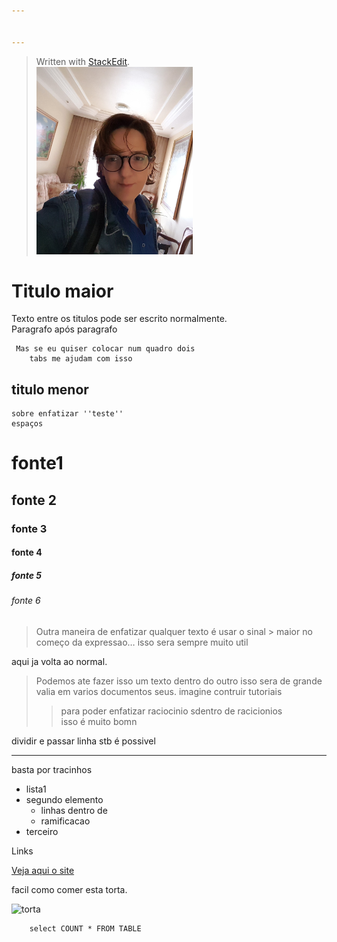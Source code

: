 ```yaml
---


---
```


<blockquote>
<p>Written with <a href="https://stackedit.io/">StackEdit</a>.<br>
<img src="https://github.com/apmitsou/ds/blob/master/images/20180324_074002.jpg?raw=true" height="300" width="250" alt="teste"></p>
</blockquote>
<h1 id="titulo-maior">Titulo maior</h1>
<p>Texto entre os titulos pode ser escrito normalmente.<br>
Paragrafo após paragrafo</p>
<pre><code>	Mas se eu quiser colocar num quadro dois
	tabs me ajudam com isso 
</code></pre>
<h2 id="titulo-menor">titulo menor</h2>
<pre><code>sobre enfatizar ''teste''
espaços 
</code></pre>
<h1 id="fonte1">fonte1</h1>
<h2 id="fonte-2">fonte 2</h2>
<h3 id="fonte-3">fonte 3</h3>
<h4 id="fonte-4">fonte 4</h4>
<h5 id="fonte-5">fonte 5</h5>
<h6 id="fonte-6">fonte 6</h6>
<blockquote>
<p>Outra maneira de enfatizar qualquer texto é usar o sinal &gt; maior no começo da expressao… isso sera sempre muito util</p>
</blockquote>
<p>aqui ja volta ao normal.</p>
<blockquote>
<p>Podemos ate fazer isso um texto dentro do outro isso sera de grande valia em varios documentos seus. imagine contruir tutoriais</p>
<blockquote>
<p>para poder enfatizar raciocinio sdentro de racicionios<br>
isso é muito bomn</p>
</blockquote>
</blockquote>
<p>dividir e passar linha stb é possivel</p>
<hr>
<p>basta por tracinhos</p>
<ul>
<li>lista1</li>
<li>segundo elemento
<ul>
<li>linhas dentro de</li>
<li>ramificacao</li>
</ul>
</li>
<li>terceiro</li>
</ul>
<p>Links</p>
<p><a href="http://www.uol.com.br">Veja aqui o site</a></p>
<p>facil como comer esta torta.</p>
<p><img src="https://images-gmi-pmc.edge-generalmills.com/612d8afe-a787-45bd-9276-f4d9e23d202d.jpg" alt="torta"></p>
<pre><code>    select COUNT * FROM TABLE
</code></pre>


